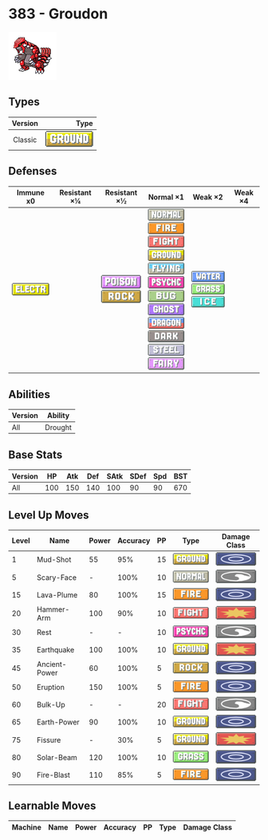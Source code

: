 # 383 - Groudon

![groudon](../img/pokemon/383.png)

## Types

| Version | Type                               |
| :-----: | ---------------------------------: |
| Classic | ![ground](../img/types/ground.png) |

## Defenses

| Immune x0                              | Resistant ×¼ | Resistant ×½                                                          | Normal ×1                                                                                                                                                                                                                                                                                                                                                                                                                                                         | Weak ×2                                                                                                | Weak ×4 |
| -------------------------------------- | ------------ | --------------------------------------------------------------------- | ----------------------------------------------------------------------------------------------------------------------------------------------------------------------------------------------------------------------------------------------------------------------------------------------------------------------------------------------------------------------------------------------------------------------------------------------------------------- | ------------------------------------------------------------------------------------------------------ | ------- |
| ![electric](../img/types/electric.png) |              | ![poison](../img/types/poison.png)<br/>![rock](../img/types/rock.png) | ![normal](../img/types/normal.png)<br/>![fire](../img/types/fire.png)<br/>![fighting](../img/types/fighting.png)<br/>![ground](../img/types/ground.png)<br/>![flying](../img/types/flying.png)<br/>![psychic](../img/types/psychic.png)<br/>![bug](../img/types/bug.png)<br/>![ghost](../img/types/ghost.png)<br/>![dragon](../img/types/dragon.png)<br/>![dark](../img/types/dark.png)<br/>![steel](../img/types/steel.png)<br/>![fairy](../img/types/fairy.png) | ![water](../img/types/water.png)<br/>![grass](../img/types/grass.png)<br/>![ice](../img/types/ice.png) |         |

## Abilities

| Version | Ability |
| ------- | ------- |
| All     | Drought |

## Base Stats

| Version | HP  | Atk | Def | SAtk | SDef | Spd | BST |
| ------- | --- | --- | --- | ---- | ---- | --- | --- |
| All     | 100 | 150 | 140 | 100  | 90   | 90  | 670 |

## Level Up Moves

| Level | Name          | Power | Accuracy | PP | Type                                   | Damage Class                           |
| ----- | ------------- | ----- | -------- | -- | -------------------------------------- | -------------------------------------- |
| 1     | Mud-Shot      | 55    | 95%      | 15 | ![ground](../img/types/ground.png)     | ![special](../img/types/special.png)   |
| 5     | Scary-Face    | -     | 100%     | 10 | ![normal](../img/types/normal.png)     | ![status](../img/types/status.png)     |
| 15    | Lava-Plume    | 80    | 100%     | 15 | ![fire](../img/types/fire.png)         | ![special](../img/types/special.png)   |
| 20    | Hammer-Arm    | 100   | 90%      | 10 | ![fighting](../img/types/fighting.png) | ![physical](../img/types/physical.png) |
| 30    | Rest          | -     | -        | 10 | ![psychic](../img/types/psychic.png)   | ![status](../img/types/status.png)     |
| 35    | Earthquake    | 100   | 100%     | 10 | ![ground](../img/types/ground.png)     | ![physical](../img/types/physical.png) |
| 45    | Ancient-Power | 60    | 100%     | 5  | ![rock](../img/types/rock.png)         | ![special](../img/types/special.png)   |
| 50    | Eruption      | 150   | 100%     | 5  | ![fire](../img/types/fire.png)         | ![special](../img/types/special.png)   |
| 60    | Bulk-Up       | -     | -        | 20 | ![fighting](../img/types/fighting.png) | ![status](../img/types/status.png)     |
| 65    | Earth-Power   | 90    | 100%     | 10 | ![ground](../img/types/ground.png)     | ![special](../img/types/special.png)   |
| 75    | Fissure       | -     | 30%      | 5  | ![ground](../img/types/ground.png)     | ![physical](../img/types/physical.png) |
| 80    | Solar-Beam    | 120   | 100%     | 10 | ![grass](../img/types/grass.png)       | ![special](../img/types/special.png)   |
| 90    | Fire-Blast    | 110   | 85%      | 5  | ![fire](../img/types/fire.png)         | ![special](../img/types/special.png)   |

## Learnable Moves

| Machine | Name | Power | Accuracy | PP | Type | Damage Class |
| ------- | ---- | ----- | -------- | -- | ---- | ------------ |